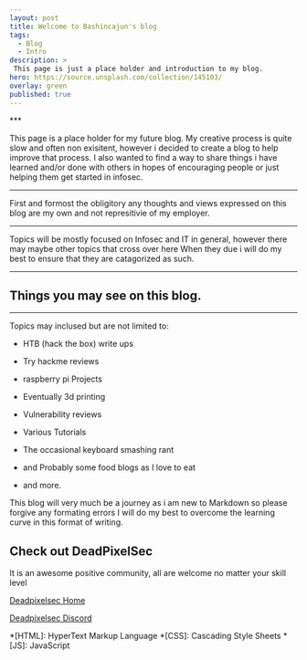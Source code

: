 ```yaml
---
layout: post
title: Welcome to Bashincajun's blog
tags:
  - Blog
  - Intro
description: >
 This page is just a place holder and introduction to my blog.
hero: https://source.unsplash.com/collection/145103/
overlay: green
published: true
---
```

<div style=”text-align:center”>
***

This page is a place holder for my future blog. My creative process is quite slow and often non exisitent, however i decided to create a blog to help improve that process. I also wanted to find a way to share things i have learned and/or done with others in hopes of encouraging people or just helping them get started in infosec.

***

First and formost the obligitory any thoughts and views expressed on this blog are my own and not represitivie of my employer.

***

Topics will be mostly focused on Infosec and IT in general, however there may maybe other topics that cross over here When they due i will do my best to ensure that they are catagorized as such.

***

## Things you may see on this blog.

***

Topics may inclused but are not limited to:



- HTB (hack the box) write ups

- Try hackme reviews

- raspberry pi Projects

- Eventually 3d printing

- Vulnerability reviews

- Various Tutorials

- The occasional keyboard smashing rant

- and Probably some food blogs as I love to eat

- and more.



This blog will very much be a journey as i am new to Markdown so please forgive any formating errors I will do my best to overcome the learning curve in this format of writing.

## Check out DeadPixelSec
It is an awesome positive community, all are welcome no matter your skill level  

[Deadpixelsec Home](https://deadpixelsec.com/)  
  
[Deadpixelsec Discord](https://discord.com/invite/EJJRjZD/)

*[HTML]: HyperText Markup Language
*[CSS]: Cascading Style Sheets
*[JS]: JavaScript
